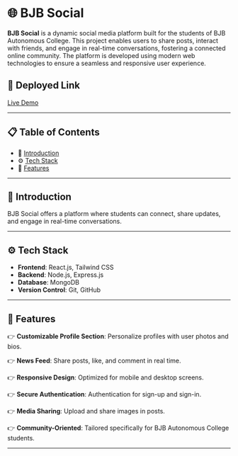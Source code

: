 # 🌐 BJB Social

**BJB Social** is a dynamic social media platform built for the students of BJB Autonomous College. This project enables users to share posts, interact with friends, and engage in real-time conversations, fostering a connected online community. The platform is developed using modern web technologies to ensure a seamless and responsive user experience.

## 🔗 Deployed Link

[Live Demo](https://bjb-social.onrender.com/)

---

## 📋 Table of Contents

- 🤖 [Introduction](#-introduction)
- ⚙️ [Tech Stack](#-tech-stack)
- 🔋 [Features](#-features)

---

## 🤖 Introduction

BJB Social offers a platform where students can connect, share updates, and engage in real-time conversations.

---

## ⚙️ Tech Stack

- **Frontend**: React.js, Tailwind CSS
- **Backend**: Node.js, Express.js
- **Database**: MongoDB
- **Version Control**: Git, GitHub

---

## 🔋 Features

👉 **Customizable Profile Section**: Personalize profiles with user photos and bios.

👉 **News Feed**: Share posts, like, and comment in real time.

👉 **Responsive Design**: Optimized for mobile and desktop screens.

👉 **Secure Authentication**: Authentication for sign-up and sign-in.

👉 **Media Sharing**: Upload and share images in posts.

👉 **Community-Oriented**: Tailored specifically for BJB Autonomous College students.

---
